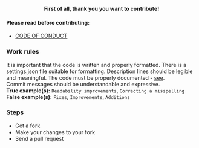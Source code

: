 <div align="center">

  **First of all, thank you you want to contribute!**
  
</div>

#### Please read before contributing:
+ [CODE OF CONDUCT](https://github.com/mertcandav/MochaDB/blob/master/CODE_OF_CONDUCT.md)

### Work rules
It is important that the code is written and properly formatted. There is a settings.json file suitable for formatting. Description lines should be legible and meaningful. The code must be properly documented - [see](https://docs.microsoft.com/en-us/dotnet/csharp/codedoc).
<br>
Commit messages should be understandable and expressive.<br>
**True example(s):** ``Readability improvements``, ``Correcting a misspelling`` <br>
**False example(s):** ``Fixes``, ``Improvements``, ``Additions``

### Steps
+ Get a fork
+ Make your changes to your fork
+ Send a pull request
